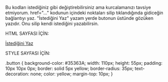 Bu kodları istediğiniz gibi değiştirebilirsiniz ama kurcalamanızı tavsiye etmiyorum. href="..." kodunun içindeki noktaları silip tıklandığında gidiceğin bağlantıyı yaz. "İstediğini Yaz" yazam yerde butonun üstünde gözüken yazıdır. Onu silip kendi istediğini yazabilirsin.

HTML SAYFASI İÇİN:

<a
        class="button"
        type="button"
        href="..."
        >İstediğini Yaz</a
      >

STYLE SAYFASI İÇİN:

.button {
  background-color: #35363A;
  width: 110px;
  height: 55px;
  padding: 10px 10px 0px;
  border: solid 5px yellow;
  border-radius: 35px;
  text-decoration: none;
  color: yellow;
  margin-top: 10px;
}
